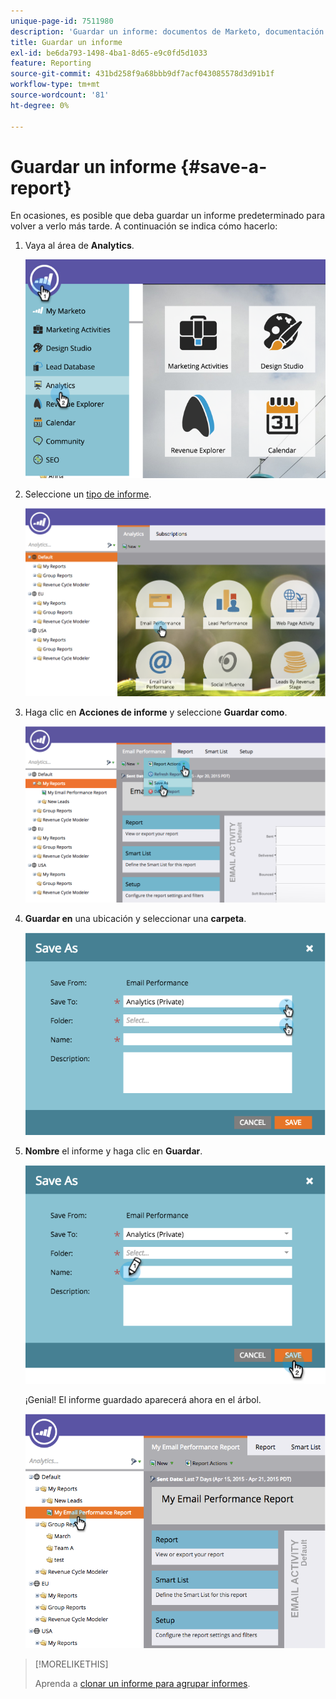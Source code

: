 ```yaml
---
unique-page-id: 7511980
description: 'Guardar un informe: documentos de Marketo, documentación del producto'
title: Guardar un informe
exl-id: be6da793-1498-4ba1-8d65-e9c0fd5d1033
feature: Reporting
source-git-commit: 431bd258f9a68bbb9df7acf043085578d3d91b1f
workflow-type: tm+mt
source-wordcount: '81'
ht-degree: 0%

---
```


# Guardar un informe {#save-a-report}

En ocasiones, es posible que deba guardar un informe predeterminado para volver a verlo más tarde. A continuación se indica cómo hacerlo:

1. Vaya al área de **Analytics**.

   ![](assets/image2015-4-30-11-3a50-3a5.png)

1. Seleccione un [tipo de informe](/help/marketo/product-docs/reporting/basic-reporting/report-types/report-type-overview.md).

   ![](assets/image2015-4-20-16-3a57-3a42.png)

1. Haga clic en **Acciones de informe** y seleccione **Guardar como**.

   ![](assets/image2015-4-20-17-3a4-3a11.png)

1. **Guardar en** una ubicación y seleccionar una **carpeta**.

   ![](assets/image2015-4-20-17-3a33-3a25.png)

1. **Nombre** el informe y haga clic en **Guardar**.

   ![](assets/image2015-4-20-17-3a34-3a57.png)

   ¡Genial! El informe guardado aparecerá ahora en el árbol.

   ![](assets/image2015-4-21-11-3a12-3a40.png)

>[!MORELIKETHIS]
>
>Aprenda a [clonar un informe para agrupar informes](/help/marketo/product-docs/reporting/basic-reporting/report-activity/clone-a-report-to-group-reports.md).
